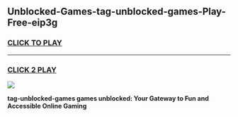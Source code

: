 
## Unblocked-Games-tag-unblocked-games-Play-Free-eip3g
<h3>
<a href="https://premium76.site?title=tag-unblocked-games&ref=23A">CLICK TO PLAY</a></h3>
<hr>

<h3>
<a href="https://premium76.site?title=tag-unblocked-games&ref=23A">CLICK 2 PLAY</a>
  
</h3>

<a href="https://premium76.site?title=tag-unblocked-games&ref=23A"><img src="https://clearcache.store/games.png"></a>


**tag-unblocked-games games unblocked: Your Gateway to Fun and Accessible Online Gaming**
